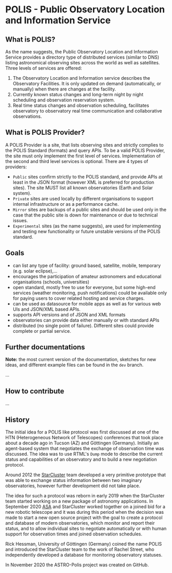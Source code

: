 # POLIS - Public Observatory Location and Information Service


## What is POLIS?
As the name suggests, the Public Observatory Location and Information Service provides a directory type of distributed services (similar to DNS) listing astronomical observing sites across the world as well as satellites. Three levels of services are offered:

1. The Observatory Location and Information service describes the Observatory Facilities. It is only updated on demand (automatically, or manually) when there are changes at the facility.
2. Currently known status changes and long-term night by night scheduling and observation reservation system.
3. Real time status changes and observation scheduling, facilitates  observatory to observatory real time communication and collaborative observations.

## What is POLIS Provider?
A POLIS Provider is a site, that lists observing sites and strictly complies to the POLIS Standard (formats) and query APIs. To be a valid POLIS Provider, the site must only implement the first level of services. Implementation of the second and third level services is optional. There are 4 types of providers:

- `Public` sites confirm strictly to the POLIS standard, and provide APIs  at least in the JSON format (however XML is preferred for production sites). The site MUST list all known observatories (Earth and Solar system).
- `Private` sites are used locally by different organisations to support internal infrastructure or as a performance cache.
- `Mirror` sites are backups of a public sites and should be used only in the case that the public site is down for maintenance or due to technical issues.
- `Experimental` sites (as the name suggests), are used for implementing and testing new functionality or future unstable versions of the POLIS standard.

## Goals

- can list any type of facility: ground based, satellite, mobile, temporary (e.g. solar eclipse),...
- encourages the participation of amateur astronomers and educational organisations (schools, universities)
- open standard, mostly free to use for everyone, but some high-end services (weather monitoring, push notifications) could be available only for paying users to cover related hosting and service charges.
- can be used as datasource for mobile apps as well as for various web UIs and JSON/XML based APIs.
- supports API versions and of JSON and XML formats
- observatories can provide data either manually or with standard APIs
- distributed (no single point of failure). Different sites could provide complete or partial service.

## Further documentations

**Note:** the most current version of the documentation, sketches for new ideas, and different example files can be found in the `dev` branch.

...

## How to contribute
...

## History
The initial idea for a POLIS like protocol was first discussed at one of the HTN (Heterogeneous Network of Telescopes) conferences that took place about a decade ago in Tucson (AZ) and Göttingen (Germany). Initially an agent-based system that negotiates the exchange of observation time was discussed. The idea was to use RTML's `Dump` mode to describe the current status and capabilities of an observatory and to build a new negotiation protocol.

Around 2012 the [StarCluster](www.starcluster.app) team developed a very primitive prototype that was able to exchange status information between two imaginary observatories, however further development did not take place.

The idea for such a protocol was reborn in early 2019 when the StarCluster team started working on a new package of astronomy applications. In September 2020 [ASA](https://www.astrosysteme.com) and StarCluster worked together on a joined  bid for a new robotic telescope and it was during this period when the decision was made to start a new open source project with the goal to create a protocol and database of modern observatories, which monitor and report their status, and to allow individual sites to negotiate automatically or with human support for observation times and joined observation schedules.

Rick Hessman, University of Göttingen (Germany) coined the name POLIS and introduced the StarCluster team to the work of Rachel Street, who independently developed a database for monitoring observatory statuses.

In November 2020 the ASTRO-Polis project was created on GitHub.